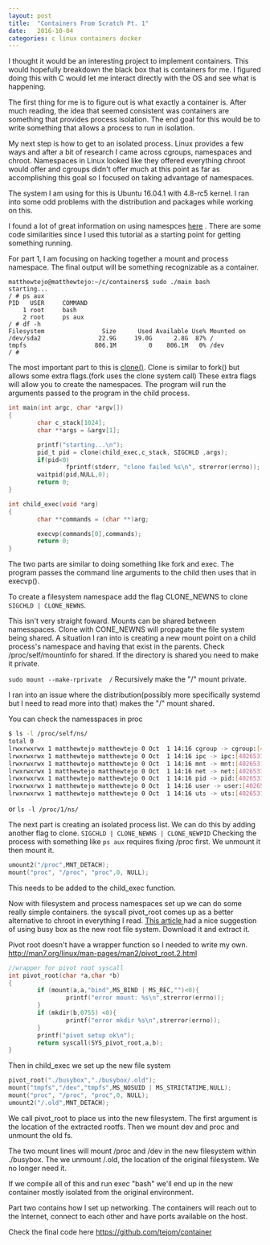 ```yaml
---
layout: post
title:  "Containers From Scratch Pt. 1"
date:   2016-10-04
categories: c linux containers docker
---
```


I thought it would be an interesting project to implement containers. This would hopefully breakdown the black box that is containers for me. I figured doing this with C would let me interact directly with the OS and see what is happening.

The first thing for me is to figure out is what exactly a container is. After much reading, the idea that seemed consistent was containers are something that provides process isolation. The end goal for this would be to write something that allows a process to run in isolation. 

My next step is how to get to an isolated process. Linux provides a few ways and after a bit of research I came across cgroups, namespaces and chroot. Namespaces in Linux looked like they offered everything chroot would offer and cgroups didn't offer much at this point as far as accomplishing this goal so I focused on taking advantage of namespaces.

The system I am using for this is Ubuntu 16.04.1 with 4.8-rc5 kernel. I ran into some odd problems with the distribution and packages while working on this. 

I found a lot of great information on using namespces <a href="http://crosbymichael.com/creating-containers-part-1.html" >here</a> . There are some code similarities since I used this tutorial as a starting point for getting something running.

For part 1, I am focusing on hacking together a mount and process namespace.
The final output will be something recognizable as a container.

~~~ shell
matthewtejo@matthewtejo:~/c/containers$ sudo ./main bash
starting...
/ # ps aux
PID   USER     COMMAND
    1 root     bash
    2 root     ps aux
/ # df -h
Filesystem                Size      Used Available Use% Mounted on
/dev/sda2                22.9G     19.0G      2.8G  87% /
tmpfs                   806.1M         0    806.1M   0% /dev
/ # 
~~~

The most important part to this is <a href="https://linux.die.net/man/2/clone">clone()</a>. Clone is similar to fork() but allows some extra flags.(fork uses the clone system call) These extra flags will allow you to create the namespaces. The program will run the arguments passed to the program in the child process. 

~~~ c
int main(int argc, char *argv[])
{
        char c_stack[1024];    
        char **args = &argv[1];

        printf("starting...\n");
        pid_t pid = clone(child_exec,c_stack, SIGCHLD ,args);
        if(pid<0)
                fprintf(stderr, "clone failed %s\n", strerror(errno));
        waitpid(pid,NULL,0);
        return 0;
}
~~~

~~~ c
int child_exec(void *arg)
{
        char **commands = (char **)arg;

        execvp(commands[0],commands);   
        return 0;
}
~~~ 

The two parts are similar to doing something like fork and exec. The program passes the command line arguments to the child then uses that in execvp().

To create a filesystem namespace add the flag CLONE_NEWNS to clone `SIGCHLD | CLONE_NEWNS`.

This isn't very straight foward. Mounts can be shared between namesspaces. Clone with CONE_NEWNS will propagate the file system being shared. A situation I ran into is creating a new mount point on a child process's namespace and having that exist in the parents. Check /proc/self/mountinfo for shared. If the directory is shared you need to make it private.

`sudo mount --make-rprivate  /`
Recursively make the "/" mount private.

I ran into an issue where the distribution(possibly more specifically systemd but I need to read more into that) makes the "/" mount shared.

You can check the namesspaces in proc

``` bash
$ ls -l /proc/self/ns/
total 0
lrwxrwxrwx 1 matthewtejo matthewtejo 0 Oct  1 14:16 cgroup -> cgroup:[4026531835]
lrwxrwxrwx 1 matthewtejo matthewtejo 0 Oct  1 14:16 ipc -> ipc:[4026531839]
lrwxrwxrwx 1 matthewtejo matthewtejo 0 Oct  1 14:16 mnt -> mnt:[4026531840]
lrwxrwxrwx 1 matthewtejo matthewtejo 0 Oct  1 14:16 net -> net:[4026531957]
lrwxrwxrwx 1 matthewtejo matthewtejo 0 Oct  1 14:16 pid -> pid:[4026531836]
lrwxrwxrwx 1 matthewtejo matthewtejo 0 Oct  1 14:16 user -> user:[4026531837]
lrwxrwxrwx 1 matthewtejo matthewtejo 0 Oct  1 14:16 uts -> uts:[4026531838]
```

or `ls -l /proc/1/ns/`

The next part is creating an isolated process list.
We can do this by adding another flag to clone. `SIGCHLD | CLONE_NEWNS | CLONE_NEWPID`
Checking the process with something like `ps aux` requires fixing /proc first. We unmount it then mount it.

``` c
umount2("/proc",MNT_DETACH);
mount("proc", "/proc", "proc",0, NULL);
```

This needs to be added to the child_exec function. 

Now with filesystem and process namespaces set up we can do some really simple containers. the syscall pivot_root comes up as a better alternative to chroot in everything I read. <a href="https://lk4d4.darth.io/posts/unpriv3/" > This article </a> had a nice suggestion of using busy box as the new root file system. Download it and extract it. 

Pivot root doesn't have a wrapper function so I needed to write my own. http://man7.org/linux/man-pages/man2/pivot_root.2.html

``` c
//wrapper for pivot root syscall
int pivot_root(char *a,char *b) 
{
        if (mount(a,a,"bind",MS_BIND | MS_REC,"")<0){
                printf("error mount: %s\n",strerror(errno));
        }   
        if (mkdir(b,0755) <0){
                printf("error mkdir %s\n",strerror(errno));
        }   
        printf("pivot setup ok\n");
        return syscall(SYS_pivot_root,a,b);
}
```

Then in child_exec we set up the new file system

``` c
pivot_root("./busybox","./busybox/.old");
mount("tmpfs","/dev","tmpfs",MS_NOSUID | MS_STRICTATIME,NULL);
mount("proc", "/proc", "proc",0, NULL);
umount2("/.old",MNT_DETACH);
```

We call pivot_root to place us into the new filesystem. The first argument is the location of the extracted rootfs. Then we mount dev and proc and unmount the old fs.

The two mount lines will mount /proc and /dev in the new filesystem within ./busybox. The we unmount /.old, the location of the original filesystem. We no longer need it.

If we compile all of this and run exec "bash" we'll end up in the new container mostly isolated from the original environment.

Part two contains how I set up networking. The containers will reach out to the Internet, connect to each other and have ports available on the host.

Check the final code here https://github.com/tejom/container


